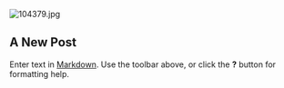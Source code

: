 ![104379.jpg]({{site.baseurl}}/assets/img/104379.jpg)

## A New Post

Enter text in [Markdown](http://daringfireball.net/projects/markdown/). Use the toolbar above, or click the **?** button for formatting help.
